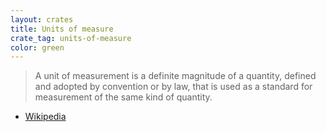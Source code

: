 ```yaml
---
layout: crates
title: Units of measure
crate_tag: units-of-measure
color: green
---
```


<blockquote cite="https://en.wikipedia.org/wiki/Unit_of_measurement">
A unit of measurement is a definite magnitude of a quantity, defined and adopted by convention or by law, that is used as a standard for measurement of the same kind of quantity.
</blockquote>

- <a href="https://en.wikipedia.org/wiki/Unit_of_measurement">Wikipedia</a>